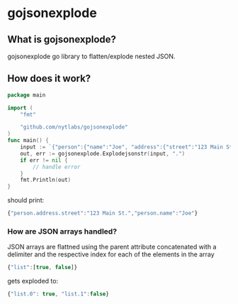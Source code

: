 # gojsonexplode


## What is gojsonexplode?
gojsonexplode go library to flatten/explode nested JSON. 

## How does it work?
```go
package main

import (
    "fmt"

    "github.com/nytlabs/gojsonexplode"
)
func main() {
    input := `{"person":{"name":"Joe", "address":{"street":"123 Main St."}}}`
    out, err := gojsonexplode.Explodejsonstr(input, ".")
    if err != nil {
        // handle error
    }
    fmt.Println(out)
}
```

should print:
```javascript
{"person.address.street":"123 Main St.","person.name":"Joe"}
```

### How are JSON arrays handled?
JSON arrays are flattned using the parent attribute concatenated with a delimiter and the respective index for each of the elements in the array
```javascript
{"list":[true, false]}
``` 
gets exploded to: 
```javascript
{"list.0": true, "list.1":false}
```
